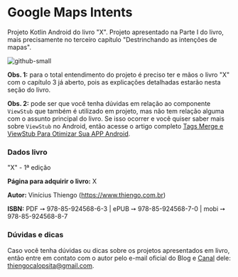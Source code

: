 # Google Maps Intents

Projeto Kotlin Android do livro "X". Projeto apresentado na Parte I do livro, mais precisamente no terceiro capítulo "Destrinchando as intenções de mapas".

![github-small](https://github.com/viniciusthiengo/book-project-google-maps-intents/blob/master/app/src/main/res/drawable/img_app.png)

**Obs. 1:** para o total entendimento do projeto é preciso ter e mãos o livro "X" com o capítulo 3 já aberto, pois as explicações detalhadas estarão nesta seção do livro.

**Obs. 2:** pode ser que você tenha dúvidas em relação ao componente `ViewStub` que também é utilizado em projeto, mas não tem relação alguma com o assunto principal do livro. Se isso ocorrer e você quiser saber mais sobre `ViewStub` no Android, então acesse o artigo completo [Tags Merge e ViewStub Para Otimizar Sua APP Android](https://www.thiengo.com.br/tags-merge-e-viewstub-para-otimizar-sua-app-android).

### Dados livro

"X" - 1ª edição

**Página para adquirir o livro:** X

**Autor:** Vinícius Thiengo (https://www.thiengo.com.br)

**ISBN:** PDF ➙ 978-85-924568-6-3 | ePUB ➙ 978-85-924568-7-0 | mobi ➙ 978-85-924568-8-7

### Dúvidas e dicas

Caso você tenha dúvidas ou dicas sobre os projetos apresentados em livro, então entre em contato com o autor pelo e-mail oficial do Blog e [Canal](https://www.youtube.com/user/thiengoCalopsita) dele: thiengocalopsita@gmail.com.
